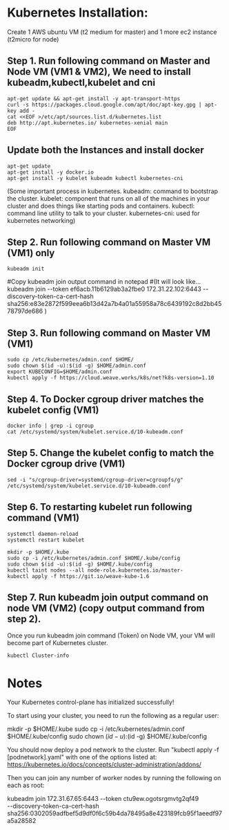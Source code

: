 # Kubernetes Installation:
 Create 1 AWS ubuntu VM (t2 medium for master) and 1 more ec2 instance (t2micro for node)

## Step 1. Run following command on Master and Node VM (VM1 & VM2), We need to install kubeadm,kubectl,kubelet and cni

```
apt-get update && apt-get install -y apt-transport-https
curl -s https://packages.cloud.google.com/apt/doc/apt-key.gpg | apt-key add -
cat <<EOF >/etc/apt/sources.list.d/kubernetes.list
deb http://apt.kubernetes.io/ kubernetes-xenial main
EOF
```

## Update both the Instances and install docker
```
apt-get update
apt-get install -y docker.io
apt-get install -y kubelet kubeadm kubectl kubernetes-cni

```

(Some important process in kubernetes.
kubeadm: command to bootstrap the cluster.
kubelet: component that runs on all of the machines in your cluster and does things like starting pods and containers.
kubectl: command line utility to talk to your cluster.
kubernetes-cni: used for kubernetes networking)


## Step 2. Run following command on Master VM (VM1) only
```
kubeadm init

```
#Copy kubeadm join output command in notepad
#(It will look like... kubeadm join --token ef6acb.11b6129ab3a2fbe0 172.31.22.102:6443 --discovery-token-ca-cert-hash sha256:e83e2872f599eea6b13d42a7b4a01a55958a78c6439192c8d2bb4578797de686 )

## Step 3. Run following command on Master VM (VM1)
```
sudo cp /etc/kubernetes/admin.conf $HOME/
sudo chown $(id -u):$(id -g) $HOME/admin.conf
export KUBECONFIG=$HOME/admin.conf
kubectl apply -f https://cloud.weave.works/k8s/net?k8s-version=1.10
```

## Step 4. To Docker cgroup driver matches the kubelet config (VM1)
```
docker info | grep -i cgroup
cat /etc/systemd/system/kubelet.service.d/10-kubeadm.conf
```

## Step 5. Change the kubelet config to match the Docker cgroup drive (VM1)
```
sed -i "s/cgroup-driver=systemd/cgroup-driver=cgroupfs/g" /etc/systemd/system/kubelet.service.d/10-kubeadm.conf
```

## Step 6. To restarting kubelet run following command (VM1)
```
systemctl daemon-reload
systemctl restart kubelet

mkdir -p $HOME/.kube
sudo cp -i /etc/kubernetes/admin.conf $HOME/.kube/config
sudo chown $(id -u):$(id -g) $HOME/.kube/config
kubectl taint nodes --all node-role.kubernetes.io/master-
kubectl apply -f https://git.io/weave-kube-1.6
```
## Step 7. Run kubeadm join output command on node VM (VM2) (copy output command from step 2).
   Once you run kubeadm join command (Token) on Node VM, your VM will become part of Kubernetes cluster.

```
kubectl Cluster-info

```



# Notes 

Your Kubernetes control-plane has initialized successfully!

To start using your cluster, you need to run the following as a regular user:

  mkdir -p $HOME/.kube
  sudo cp -i /etc/kubernetes/admin.conf $HOME/.kube/config
  sudo chown $(id -u):$(id -g) $HOME/.kube/config

You should now deploy a pod network to the cluster.
Run "kubectl apply -f [podnetwork].yaml" with one of the options listed at:
  https://kubernetes.io/docs/concepts/cluster-administration/addons/

Then you can join any number of worker nodes by running the following on each as root:

kubeadm join 172.31.67.65:6443 --token ctu9ew.ogotsrgmvtg2qf49 \
    --discovery-token-ca-cert-hash sha256:0302059adfbef5d9df0f6c59b4da78495a8e423189fcb95f1aeedf97a5a28582


